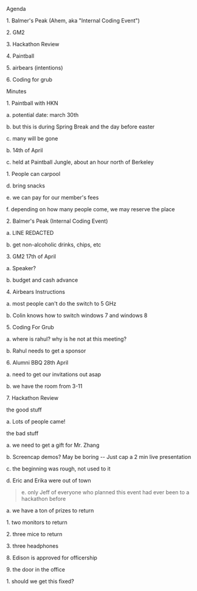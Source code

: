 Agenda

1\. Balmer's Peak (Ahem, aka "Internal Coding Event")

2\. GM2

3\. Hackathon Review

4\. Paintball

5\. airbears (intentions)

6\. Coding for grub

Minutes

1\. Paintball with HKN

a\. potential date: march 30th

b\. but this is during Spring Break and the day before easter

c\. many will be gone

b\. 14th of April

c\. held at Paintball Jungle, about an hour north of Berkeley

1\. People can carpool

d\. bring snacks

e\. we can pay for our member's fees

f\. depending on how many people come, we may reserve the place

2\. Balmer's Peak (Internal Coding Event)

a\. LINE REDACTED

b\. get non-alcoholic drinks, chips, etc

3\. GM2 17th of April

a\. Speaker?

b\. budget and cash advance

4\. Airbears Instructions

a\. most people can't do the switch to 5 GHz

b\. Colin knows how to switch windows 7 and windows 8

5\. Coding For Grub

a\. where is rahul? why is he not at this meeting?

b\. Rahul needs to get a sponsor

6\. Alumni BBQ 28th April

a\. need to get our invitations out asap

b\. we have the room from 3-11

7\. Hackathon Review

the good stuff

a\. Lots of people came!

the bad stuff

a\. we need to get a gift for Mr. Zhang

b\. Screencap demos? May be boring \-- Just cap a 2 min live presentation

c\. the beginning was rough, not used to it

d\. Eric and Erika were out of town

> e\. only Jeff of everyone who planned this event had ever been to a
> hackathon before

a\. we have a ton of prizes to return

1\. two monitors to return

2\. three mice to return

3\. three headphones

8\. Edison is approved for officership

9\. the door in the office

1\. should we get this fixed?
